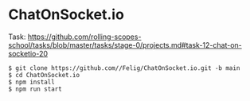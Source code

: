 # ChatOnSocket.io

Task: https://github.com/rolling-scopes-school/tasks/blob/master/tasks/stage-0/projects.md#task-12-chat-on-socketio-20

```shell
$ git clone https://github.com//Felig/ChatOnSocket.io.git -b main
$ cd ChatOnSocket.io
$ npm install
$ npm run start
```
